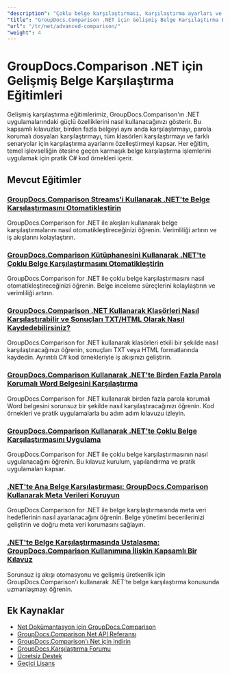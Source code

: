 ```yaml
---
"description": "Çoklu belge karşılaştırması, karşılaştırma ayarları ve korumalı belgeler dahil olmak üzere gelişmiş karşılaştırma özelliklerine yönelik adım adım eğitimler."
"title": "GroupDocs.Comparison .NET için Gelişmiş Belge Karşılaştırma Eğitimleri"
"url": "/tr/net/advanced-comparison/"
"weight": 4
---
```


# GroupDocs.Comparison .NET için Gelişmiş Belge Karşılaştırma Eğitimleri

Gelişmiş karşılaştırma eğitimlerimiz, GroupDocs.Comparison'ın .NET uygulamalarındaki güçlü özelliklerini nasıl kullanacağınızı gösterir. Bu kapsamlı kılavuzlar, birden fazla belgeyi aynı anda karşılaştırmayı, parola korumalı dosyaları karşılaştırmayı, tüm klasörleri karşılaştırmayı ve farklı senaryolar için karşılaştırma ayarlarını özelleştirmeyi kapsar. Her eğitim, temel işlevselliğin ötesine geçen karmaşık belge karşılaştırma işlemlerini uygulamak için pratik C# kod örnekleri içerir.

## Mevcut Eğitimler

### [GroupDocs.Comparison Streams'i Kullanarak .NET'te Belge Karşılaştırmasını Otomatikleştirin](./net-document-comparison-groupdocs-streams/)
GroupDocs.Comparison for .NET ile akışları kullanarak belge karşılaştırmalarını nasıl otomatikleştireceğinizi öğrenin. Verimliliği artırın ve iş akışlarını kolaylaştırın.

### [GroupDocs.Comparison Kütüphanesini Kullanarak .NET'te Çoklu Belge Karşılaştırmasını Otomatikleştirin](./groupdocs-comparison-net-multi-doc-automation/)
GroupDocs.Comparison for .NET ile çoklu belge karşılaştırmasını nasıl otomatikleştireceğinizi öğrenin. Belge inceleme süreçlerini kolaylaştırın ve verimliliği artırın.

### [GroupDocs.Comparison .NET Kullanarak Klasörleri Nasıl Karşılaştırabilir ve Sonuçları TXT/HTML Olarak Nasıl Kaydedebilirsiniz?](./groupdocs-comparison-net-folder-comparison-tutorial/)
GroupDocs.Comparison for .NET kullanarak klasörleri etkili bir şekilde nasıl karşılaştıracağınızı öğrenin, sonuçları TXT veya HTML formatlarında kaydedin. Ayrıntılı C# kod örnekleriyle iş akışınızı geliştirin.

### [GroupDocs.Comparison Kullanarak .NET'te Birden Fazla Parola Korumalı Word Belgesini Karşılaştırma](./compare-password-protected-docs-groupdocs-dotnet/)
GroupDocs.Comparison for .NET kullanarak birden fazla parola korumalı Word belgesini sorunsuz bir şekilde nasıl karşılaştıracağınızı öğrenin. Kod örnekleri ve pratik uygulamalarla bu adım adım kılavuzu izleyin.

### [GroupDocs.Comparison Kullanarak .NET'te Çoklu Belge Karşılaştırmasını Uygulama](./implement-multi-doc-comparison-groupdocs-net/)
GroupDocs.Comparison for .NET ile çoklu belge karşılaştırmasının nasıl uygulanacağını öğrenin. Bu kılavuz kurulum, yapılandırma ve pratik uygulamaları kapsar.

### [.NET'te Ana Belge Karşılaştırması: GroupDocs.Comparison Kullanarak Meta Verileri Koruyun](./groupdocs-comparison-net-metadata-target/)
GroupDocs.Comparison for .NET ile belge karşılaştırmasında meta veri hedeflerinin nasıl ayarlanacağını öğrenin. Belge yönetimi becerilerinizi geliştirin ve doğru meta veri korumasını sağlayın.

### [.NET'te Belge Karşılaştırmasında Ustalaşma: GroupDocs.Comparison Kullanımına İlişkin Kapsamlı Bir Kılavuz](./mastering-document-comparison-groupdocs-dotnet/)
Sorunsuz iş akışı otomasyonu ve gelişmiş üretkenlik için GroupDocs.Comparison'ı kullanarak .NET'te belge karşılaştırma konusunda uzmanlaşmayı öğrenin.

## Ek Kaynaklar

- [Net Dokümantasyon için GroupDocs.Comparison](https://docs.groupdocs.com/comparison/net/)
- [GroupDocs.Comparison Net API Referansı](https://reference.groupdocs.com/comparison/net/)
- [GroupDocs.Comparison'ı Net için indirin](https://releases.groupdocs.com/comparison/net/)
- [GroupDocs.Karşılaştırma Forumu](https://forum.groupdocs.com/c/comparison)
- [Ücretsiz Destek](https://forum.groupdocs.com/)
- [Geçici Lisans](https://purchase.groupdocs.com/temporary-license/)